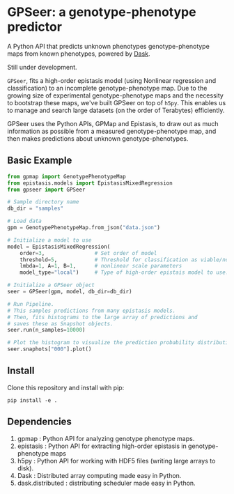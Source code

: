 # GPSeer: a genotype-phenotype predictor

A Python API that predicts unknown phenotypes genotype-phenotype maps from known phenotypes, powered by [Dask](https://github.com/dask/dask).

Still under development.

`GPSeer`, fits a high-order epistasis model (using Nonlinear regression and classification) to an incomplete genotype-phenotype map. Due to the growing size of experimental genotype-phenotype maps and the necessity to bootstrap these maps, we've built GPSeer on top of `h5py`. This enables us to manage and search large datasets (on the order of Terabytes) efficiently.

GPSeer uses the Python APIs, GPMap and Epistasis, to draw out as much information as possible from a measured genotype-phenotype map, and then makes predictions about unknown genotype-phenotypes.

## Basic Example

```python
from gpmap import GenotypePhenotypeMap
from epistasis.models import EpistasisMixedRegression
from gpseer import GPSeer

# Sample directory name
db_dir = "samples"

# Load data
gpm = GenotypePhenotypeMap.from_json("data.json")

# Initialize a model to use
model = EpistasisMixedRegression(
    order=3,                # Set order of model
    threshold=5,            # Threshold for classification as viable/nonviable
    lmbda=1, A=1, B=1,      # nonlinear scale parameters
    model_type="local")     # Type of high-order epistais model to use.

# Initialize a GPSeer object
seer = GPSeer(gpm, model, db_dir=db_dir)

# Run Pipeline.
# This samples predictions from many epistasis models.
# Then, fits histograms to the large array of predictions and
# saves these as Snapshot objects.
seer.run(n_samples=10000)

# Plot the histogram to visualize the prediction probability distribution.
seer.snaphots["000"].plot()
```

## Install

Clone this repository and install with pip:

```
pip install -e .
```

## Dependencies

1. gpmap : Python API for analyzing genotype phenotype maps.
2. epistasis : Python API for extracting high-order epistasis in genotype-phenotype maps
3. h5py : Python API for working with HDF5 files (writing large arrays to disk).
4. Dask : Distributed array computing made easy in Python.
5. dask.distributed : distributing scheduler made easy in Python.
